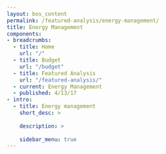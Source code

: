 ```yaml
---
layout: bos_content
permalink: /featured-analysis/energy-management/
title: Energy Management
components:
- breadcrumbs:
  - title: Home
    url: "/"
  - title: Budget
    url: "/budget"
  - title: Featured Analysis
    url: "/featured-analysis/"
  - current: Energy Management
  - published: 4/13/17
- intro:
  - title: Energy management
    short_desc: >
      
    description: >
      
    sidebar_menu: true
---
```

